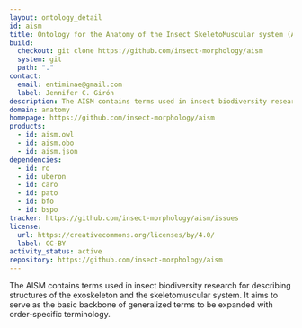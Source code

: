 ```yaml
---
layout: ontology_detail
id: aism
title: Ontology for the Anatomy of the Insect SkeletoMuscular system (AISM)
build:
  checkout: git clone https://github.com/insect-morphology/aism
  system: git
  path: "."
contact:
  email: entiminae@gmail.com
  label: Jennifer C. Girón
description: The AISM contains terms used in insect biodiversity research for describing structures of the exoskeleton and the skeletomuscular system. It aims to serve as the basic backbone of generalized terms to be expanded with order-specific terminology.
domain: anatomy
homepage: https://github.com/insect-morphology/aism
products:
  - id: aism.owl
  - id: aism.obo
  - id: aism.json
dependencies:
  - id: ro
  - id: uberon
  - id: caro
  - id: pato
  - id: bfo
  - id: bspo
tracker: https://github.com/insect-morphology/aism/issues
license:
  url: https://creativecommons.org/licenses/by/4.0/
  label: CC-BY
activity_status: active
repository: https://github.com/insect-morphology/aism
---
```


The AISM contains terms used in insect biodiversity research for describing structures of the exoskeleton and the skeletomuscular system. It aims to serve as the basic backbone of generalized terms to be expanded with order-specific terminology.
